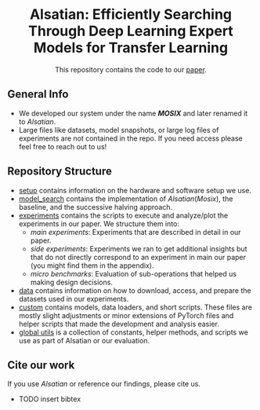 <h1 align="center">Alsatian: Efficiently Searching Through Deep Learning Expert Models for Transfer Learning</h1>
<p align="center">This repository contains the code to our <a href=""> paper<a/>.<p/>

## General Info

- We developed our system under the name **_MOSIX_** and later renamed it to _Alsatian_.
- Large files like datasets, model snapshots, or large log files of experiments are not contained in the repo. If you
  need access please feel free to reach out to us!

## Repository Structure

- [setup](setup) contains information on the hardware and software setup we use.
- [model_search](model_search) contains the implementation of _Alsatian_(_Mosix_), the baseline, and the successive
  halving approach.
- [experiments](experiments) contains the scripts to execute and analyze/plot the experiments in our paper. We structure
  them into:
    - _main experiments_: Experiments that are described in detail in our paper.
    - _side experiments_: Experiments we ran to get additional insights but that do not directly correspond
      to an experiment in main our paper (you might find them in the appendix).
    - _micro benchmarks_: Evaluation of sub-operations that helped us making design decisions.
- [data](data) contains information on how to download, access, and prepare the datasets used in our experiments.
- [custom](custom) contains models, data loaders, and short scripts. These files are mostly slight adjustments
  or minor extensions of PyTorch files and helper scripts that made the development and analysis easier.
- [global utils](global_utils) is a collection of constants, helper methods, and scripts we use as part of Alsatian or our
  evaluation.

## Cite our work

If you use _Alsatian_ or reference our findings, please cite us.
 
- TODO insert bibtex

[//]: # (- [//]: # &#40;```bibtex&#41;)

[//]: # (@article{KEY,)

[//]: # (  author    = {},)

[//]: # (  title     = {},)

[//]: # (  journal   = {},)

[//]: # (  volume    = {},)

[//]: # (  number    = {},)

[//]: # (  year      = {},)

[//]: # (  pages     = {},)

[//]: # (  doi       = {})

[//]: # (})

[//]: # (```)

